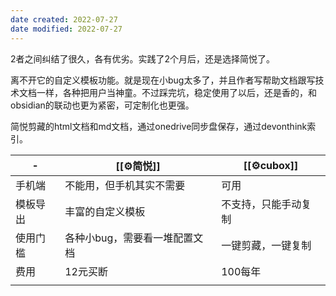 ```yaml
---
date created: 2022-07-27
date modified: 2022-07-27
---
```

2者之间纠结了很久，各有优劣。实践了2个月后，还是选择简悦了。

离不开它的自定义模板功能。就是现在小bug太多了，并且作者写帮助文档跟写技术文档一样，各种把用户当神童。不过踩完坑，稳定使用了以后，还是香的，和obsidian的联动也更为紧密，可定制化也更强。

简悦剪藏的html文档和md文档，通过onedrive同步盘保存，通过devonthink索引。

| -        | [[⚙简悦]]                      | [[⚙cubox]]            |
| -------- | ----------------------------- | -------------------- |
| 手机端   | 不能用，但手机其实不需要      | 可用                 |
| 模板导出 | 丰富的自定义模板              | 不支持，只能手动复制 |
| 使用门槛 | 各种小bug，需要看一堆配置文档 | 一键剪藏，一键复制   |
| 费用     | 12元买断                      | 100每年              |
|          |                               |                      |         |                               |                      |